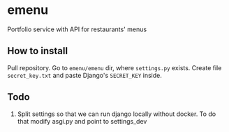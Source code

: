 # emenu
Portfolio service with API for restaurants' menus

## How to install

Pull repository. Go to `emenu/emenu` dir, where `settings.py` exists. Create file
`secret_key.txt` and paste Django's `SECRET_KEY` inside.

## Todo
1. Split settings so that we can run django locally without docker.
To do that modify asgi.py and point to settings_dev
